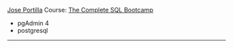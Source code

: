 <a href="https://www.udemy.com/user/joseportilla/" target="_blank">Jose Portilla</a> Course: <a href="https://www.udemy.com/course/the-complete-sql-bootcamp/" target="_blank">The Complete SQL Bootcamp</a>

<ul>
  <li>pgAdmin 4</li>
  <li>postgresql</li>
</ul>
<hr>
